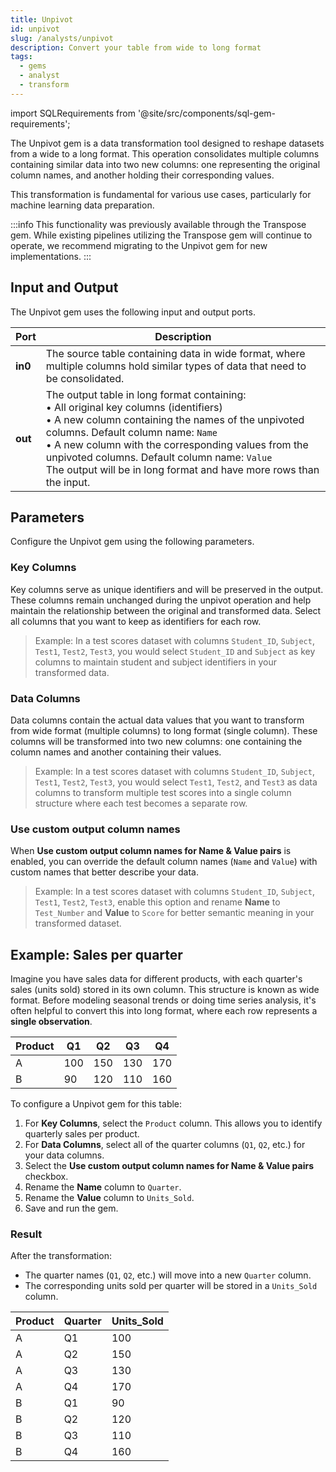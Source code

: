 ```yaml
---
title: Unpivot
id: unpivot
slug: /analysts/unpivot
description: Convert your table from wide to long format
tags:
  - gems
  - analyst
  - transform
---
```


import SQLRequirements from '@site/src/components/sql-gem-requirements';

<SQLRequirements
  execution_engine="SQL Warehouse"
  sql_package_name="ProphecyDatabricksSqlBasics"
  sql_package_version="0.0.4+"
/>

The Unpivot gem is a data transformation tool designed to reshape datasets from a wide to a long format. This operation consolidates multiple columns containing similar data into two new columns: one representing the original column names, and another holding their corresponding values.

This transformation is fundamental for various use cases, particularly for machine learning data preparation.

:::info
This functionality was previously available through the Transpose gem. While existing pipelines utilizing the Transpose gem will continue to operate, we recommend migrating to the Unpivot gem for new implementations.
:::

## Input and Output

The Unpivot gem uses the following input and output ports.

| Port    | Description                                                                                                                                                                                                                                                                                                                                                                   |
| ------- | ----------------------------------------------------------------------------------------------------------------------------------------------------------------------------------------------------------------------------------------------------------------------------------------------------------------------------------------------------------------------------- |
| **in0** | The source table containing data in wide format, where multiple columns hold similar types of data that need to be consolidated.                                                                                                                                                                                                                                              |
| **out** | The output table in long format containing: <br/>• All original key columns (identifiers) <br/>• A new column containing the names of the unpivoted columns. Default column name: `Name` <br/>• A new column with the corresponding values from the unpivoted columns. Default column name: `Value` <br/>The output will be in long format and have more rows than the input. |

## Parameters

Configure the Unpivot gem using the following parameters.

### Key Columns

Key columns serve as unique identifiers and will be preserved in the output. These columns remain unchanged during the unpivot operation and help maintain the relationship between the original and transformed data. Select all columns that you want to keep as identifiers for each row.

> Example: In a test scores dataset with columns `Student_ID`, `Subject`, `Test1`, `Test2`, `Test3`, you would select `Student_ID` and `Subject` as key columns to maintain student and subject identifiers in your transformed data.

### Data Columns

Data columns contain the actual data values that you want to transform from wide format (multiple columns) to long format (single column). These columns will be transformed into two new columns: one containing the column names and another containing their values.

> Example: In a test scores dataset with columns `Student_ID`, `Subject`, `Test1`, `Test2`, `Test3`, you would select `Test1`, `Test2`, and `Test3` as data columns to transform multiple test scores into a single column structure where each test becomes a separate row.

### Use custom output column names

When **Use custom output column names for Name & Value pairs** is enabled, you can override the default column names (`Name` and `Value`) with custom names that better describe your data.

> Example: In a test scores dataset with columns `Student_ID`, `Subject`, `Test1`, `Test2`, `Test3`, enable this option and rename **Name** to `Test_Number` and **Value** to `Score` for better semantic meaning in your transformed dataset.

## Example: Sales per quarter

Imagine you have sales data for different products, with each quarter's sales (units sold) stored in its own column. This structure is known as wide format. Before modeling seasonal trends or doing time series analysis, it's often helpful to convert this into long format, where each row represents a **single observation**.

<div class="table-example">

| Product | Q1  | Q2  | Q3  | Q4  |
| ------- | --- | --- | --- | --- |
| A       | 100 | 150 | 130 | 170 |
| B       | 90  | 120 | 110 | 160 |

</div>

To configure a Unpivot gem for this table:

1. For **Key Columns**, select the `Product` column. This allows you to identify quarterly sales per product.
1. For **Data Columns**, select all of the quarter columns (`Q1`, `Q2`, etc.) for your data columns.
1. Select the **Use custom output column names for Name & Value pairs** checkbox.
1. Rename the **Name** column to `Quarter`.
1. Rename the **Value** column to `Units_Sold`.
1. Save and run the gem.

### Result

After the transformation:

- The quarter names (`Q1`, `Q2`, etc.) will move into a new `Quarter` column.
- The corresponding units sold per quarter will be stored in a `Units_Sold` column.

<div class="table-example">

| Product | Quarter | Units_Sold |
| ------- | ------- | ---------- |
| A       | Q1      | 100        |
| A       | Q2      | 150        |
| A       | Q3      | 130        |
| A       | Q4      | 170        |
| B       | Q1      | 90         |
| B       | Q2      | 120        |
| B       | Q3      | 110        |
| B       | Q4      | 160        |

</div>
